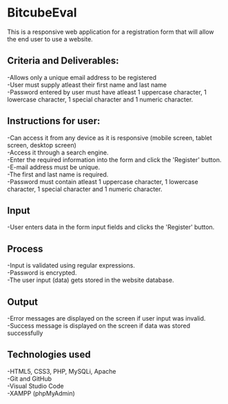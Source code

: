 # BitcubeEval
This is a responsive web application for a registration form that will allow the end user to use a website.

## Criteria and Deliverables:
-Allows only a unique email address to be registered</br>
-User must supply atleast their first name and last name</br>
-Password entered by user must have atleast 1 uppercase character, 1 lowercase character, 1 special character and 1 numeric character.

## Instructions for user:
-Can access it from any device as it is responsive (mobile screen, tablet screen, desktop screen)</br>
-Access it through a search engine.</br>
-Enter the required information into the form and click the 'Register' button.</br>
-E-mail address must be unique.</br>
-The first and last name is required.</br>
-Password must contain atleast 1 uppercase character, 1 lowercase character, 1 special character and 1 numeric character.

## Input
-User enters data in the form input fields and clicks the 'Register' button.
## Process
-Input is validated using regular expressions.</br>
-Password is encrypted.</br>
-The user input (data) gets stored in the website database.
## Output
-Error messages are displayed on the screen if user input was invalid.</br>
-Success message is displayed on the screen if data was stored successfully

## Technologies used
-HTML5, CSS3, PHP, MySQLi, Apache</br>
-Git and GitHub</br>
-Visual Studio Code</br>
-XAMPP (phpMyAdmin)


